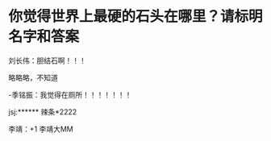 # 你觉得世界上最硬的石头在哪里？请标明名字和答案

刘长伟：胆结石啊！！！

略略略，不知道

-季铭振：我觉得在厕所！！！！！！！

jsj:******
辣条*2222

李靖：+1
李靖大MM




